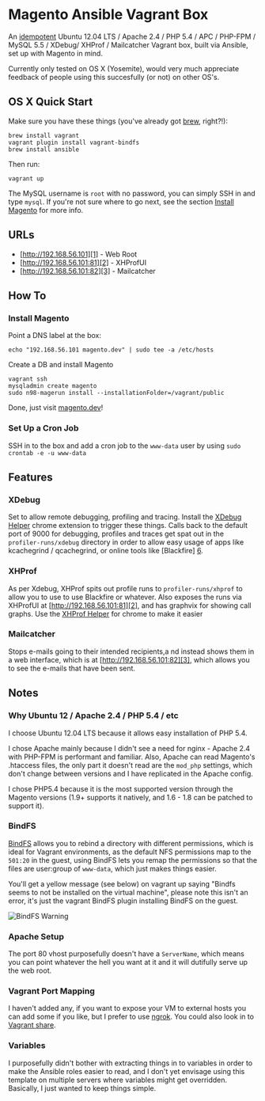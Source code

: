 # Magento Ansible Vagrant Box

An [idempotent][8] Ubuntu 12.04 LTS / Apache 2.4 / PHP 5.4 / APC / PHP-FPM /
MySQL 5.5 / XDebug/ XHProf / Mailcatcher Vagrant box, built via Ansible,
set up with Magento in mind.

Currently only tested on OS X (Yosemite), would very much appreciate
feedback of people using this succesfully (or not) on other OS's.


## OS X Quick Start

Make sure you have these things (you've already got [brew][12], right?!):

    brew install vagrant
    vagrant plugin install vagrant-bindfs
    brew install ansible

Then run:

    vagrant up

The MySQL username is `root` with no password, you can simply SSH in and
type `mysql`. If you're not sure where to go next, see the section
[Install Magento](#install-magento) for more info.


## URLs

* [http://192.168.56.101][1] - Web Root
* [http://192.168.56.101:81][2] - XHProfUI
* [http://192.168.56.101:82][3] - Mailcatcher


## How To

### Install Magento

Point a DNS label at the box:

    echo "192.168.56.101 magento.dev" | sudo tee -a /etc/hosts

Create a DB and install Magento

    vagrant ssh
    mysqladmin create magento
    sudo n98-magerun install --installationFolder=/vagrant/public

Done, just visit [magento.dev](magento.dev)!

### Set Up a Cron Job

SSH in to the box and add a cron job to the `www-data` user by using
`sudo crontab -e -u www-data`


## Features

### XDebug

Set to allow remote debugging, profiling and tracing. Install the
[XDebug Helper][4] chrome extension to trigger these things. Calls back
to the default port of 9000 for debugging, profiles and traces get spat
out in the `profiler-runs/xdebug` directory in order to allow easy usage
of apps like kcachegrind / qcachegrind, or online tools like [Blackfire]
[6].

### XHProf

As per Xdebug, XHProf spits out profile runs to `profiler-runs/xhprof`
to allow you to use to use Blackfire or whatever. Also exposes the runs
via XHProfUI at [http://192.168.56.101:81][2], and has graphvix for
showing call graphs. Use the [XHProf Helper][5] for chrome to make it
easier

### Mailcatcher

Stops e-mails going to their intended recipients,a nd instead shows them
in a web interface, which is at [http://192.168.56.101:82][3], which
allows you to see the e-mails that have been sent.


## Notes

### Why Ubuntu 12 / Apache 2.4 / PHP 5.4 / etc

I choose Ubuntu 12.04 LTS because it allows easy installation of PHP
5.4.

I chose Apache mainly because I didn't see a need for nginx - Apache 2.4
with PHP-FPM is performant and familiar. Also, Apache can read Magento's
.htaccess files, the only part it doesn't read are the `mod_php` settings,
which don't change between versions and I have replicated in the Apache
config.

I chose PHP5.4 because it is the most supported version through the
Magento versions (1.9+ supports it natively, and 1.6 - 1.8 can be patched
to support it).

### BindFS

[BindFS][9] allows you to rebind a directory with different permissions,
which is ideal for Vagrant environments, as the default NFS permissions
map to the `501:20` in the guest, using BindFS lets you remap the
permissions so that the files are user:group of `www-data`, which just
makes things easier.

You'll get a yellow message (see below) on vagrant up saying "Bindfs
seems to not be installed on the virtual machine", please note this isn't
an error, it's just the vagrant BindFS plugin installing BindFS on the
guest.

![BindFS Warning](https://monosnap.com/file/46mEbnGBDj2ojoO7bwdWqFJA9wKMYU.png)

### Apache Setup

The port 80 vhost purposefully doesn't have a `ServerName`, which means
you can point whatever the hell you want at it and it will dutifully
serve up the web root.

### Vagrant Port Mapping

I haven't added any, if you want to expose your VM to external hosts you
can add some if you like, but I prefer to use [ngrok][10]. You could
also look in to [Vagrant share][11].

### Variables

I purposefully didn't bother with extracting things in to variables in
order to make the Ansible roles easier to read, and I don't yet envisage
using this template on multiple servers where variables might get
overridden. Basically, I just wanted to keep things simple.


[1]: http://192.168.56.101 "Web root"
[2]: http://192.168.56.101:81 "XHProf"
[3]: http://192.168.56.101:82 "Mailcatcher"
[4]: https://chrome.google.com/webstore/detail/xdebug-helper/eadndfjplgieldjbigjakmdgkmoaaaoc?hl=en "Chrome XDebug Helper"
[5]: https://chrome.google.com/webstore/detail/xhprof-helper/adnlhmmjijeflmbmlpmhilkicpnodphi?hl=en "Chrome XHProf Helper"
[6]: https://blackfire.io/ "Blackfire Profiler"
[8]: http://en.wikipedia.org/wiki/Idempotence "Idempotence"
[9]: http://bindfs.org/ "BindFS"
[10]: https://ngrok.com/ "Introspected tunnels to localhost"
[11]: http://docs.vagrantup.com/v2/share/ "Vagrant share"
[12]: http://brew.sh/ "Homebrew"
